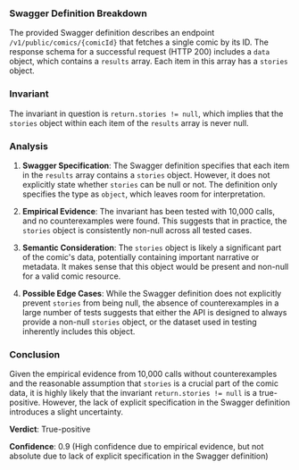 ### Swagger Definition Breakdown

The provided Swagger definition describes an endpoint `/v1/public/comics/{comicId}` that fetches a single comic by its ID. The response schema for a successful request (HTTP 200) includes a `data` object, which contains a `results` array. Each item in this array has a `stories` object.

### Invariant

The invariant in question is `return.stories != null`, which implies that the `stories` object within each item of the `results` array is never null.

### Analysis

1. **Swagger Specification**: The Swagger definition specifies that each item in the `results` array contains a `stories` object. However, it does not explicitly state whether `stories` can be null or not. The definition only specifies the type as `object`, which leaves room for interpretation.

2. **Empirical Evidence**: The invariant has been tested with 10,000 calls, and no counterexamples were found. This suggests that in practice, the `stories` object is consistently non-null across all tested cases.

3. **Semantic Consideration**: The `stories` object is likely a significant part of the comic's data, potentially containing important narrative or metadata. It makes sense that this object would be present and non-null for a valid comic resource.

4. **Possible Edge Cases**: While the Swagger definition does not explicitly prevent `stories` from being null, the absence of counterexamples in a large number of tests suggests that either the API is designed to always provide a non-null `stories` object, or the dataset used in testing inherently includes this object.

### Conclusion

Given the empirical evidence from 10,000 calls without counterexamples and the reasonable assumption that `stories` is a crucial part of the comic data, it is highly likely that the invariant `return.stories != null` is a true-positive. However, the lack of explicit specification in the Swagger definition introduces a slight uncertainty.

**Verdict**: True-positive

**Confidence**: 0.9 (High confidence due to empirical evidence, but not absolute due to lack of explicit specification in the Swagger definition)
